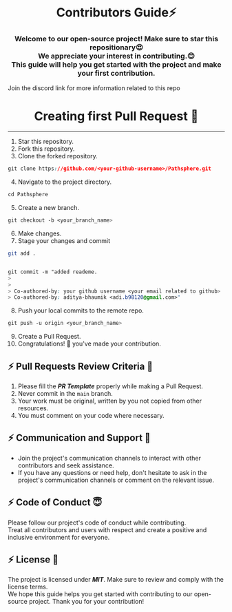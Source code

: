 <h1 align="center">Contributors Guide⚡ </h1>
<h3 align="center">Welcome to our open-source project! Make sure to star this repositionary😍<br> We appreciate your interest in contributing.😊 <br>This guide will help you get started with the project and make your first contribution.</h3>

Join the discord link for more information related to this repo  


<h1 align="center">Creating first Pull Request 🌟</h1>

---
1. Star this repository.
2. Fork this repository.
3. Clone the forked repository.
```css
git clone https://github.com/<your-github-username>/Pathsphere.git
```
  
4. Navigate to the project directory.
```py
cd Pathsphere
```
5. Create a new branch.
```css
git checkout -b <your_branch_name>
```
6. Make changes.
7. Stage your changes and commit
```bash
git add .
```
```css

git commit -m "added reademe.
> 
> 
> Co-authored-by: your github username <your email related to github>
> Co-authored-by: aditya-bhaumik <adi.b98120@gmail.com>"
```
8. Push your local commits to the remote repo.
```css
git push -u origin <your_branch_name>
```
9. Create a Pull Request.
10. Congratulations! 🎉 you've made your contribution.



## :zap: Pull Requests Review Criteria 🧲 

1. Please fill the ***PR Template*** properly while making a Pull Request.
2. Never commit in the `main` branch.
3. Your work must be original, written by you not copied from other resources.
4. You must comment on your code where necessary.



## :zap: Communication and Support 💬
- Join the project's communication channels to interact with other contributors and seek assistance.
- If you have any questions or need help, don't hesitate to ask in the project's communication channels or comment on the relevant issue.

## :zap: Code of Conduct 😇
Please follow our project's code of conduct while contributing.</br>Treat all contributors and users with respect and create a positive and inclusive environment for everyone.

## :zap: License 📄
The project is licensed under ***MIT***. Make sure to review and comply with the license terms.</br>We hope this guide helps you get started with contributing to our open-source project. Thank you for your contribution!



